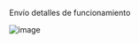 Envío detalles de funcionamiento

![image](https://github.com/user-attachments/assets/78bcad71-4ea3-4c1c-8419-93c09b110978)
